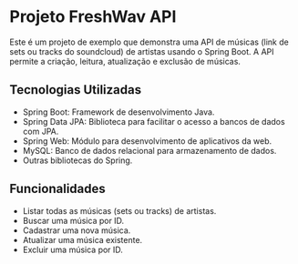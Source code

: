 # Projeto FreshWav API

Este é um projeto de exemplo que demonstra uma API de músicas (link de sets ou tracks do soundcloud) de artistas usando o Spring Boot. A API permite a criação, leitura, atualização e exclusão de músicas.

## Tecnologias Utilizadas

- Spring Boot: Framework de desenvolvimento Java.
- Spring Data JPA: Biblioteca para facilitar o acesso a bancos de dados com JPA.
- Spring Web: Módulo para desenvolvimento de aplicativos da web.
- MySQL: Banco de dados relacional para armazenamento de dados.
- Outras bibliotecas do Spring.

## Funcionalidades

- Listar todas as músicas (sets ou tracks) de artistas.
- Buscar uma música por ID.
- Cadastrar uma nova música.
- Atualizar uma música existente.
- Excluir uma música por ID.